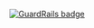 
[![GuardRails badge](https://badges.production.guardrails.io/moul/raspberrypi-gpio-watcher.svg)](https://www.guardrails.io)

